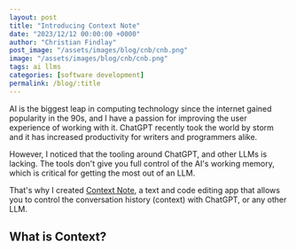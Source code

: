 ```yaml
---
layout: post
title: "Introducing Context Note"
date: "2023/12/12 00:00:00 +0000"
author: "Christian Findlay"
post_image: "/assets/images/blog/cnb/cnb.png"
image: "/assets/images/blog/cnb/cnb.png"
tags: ai llms
categories: [software development]
permalink: /blog/:title
---
```


AI is the biggest leap in computing technology since the internet gained popularity in the 90s, and I have a passion for improving the user experience of working with it. ChatGPT recently took the world by storm and it has increased productivity for writers and programmers alike. 

However, I noticed that the tooling around ChatGPT, and other LLMs is lacking. The tools don't give you full control of the AI's working memory, which is critical for getting the most out of an LLM. 

That's why I created [Context Note](https://www.contextnote.com/), a text and code editing app that allows you to control the conversation history (context) with ChatGPT, or any other LLM. 

## What is Context?

